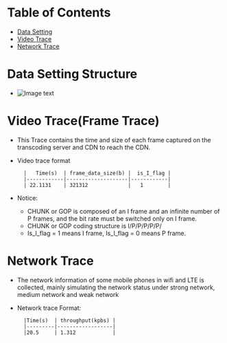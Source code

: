Table of Contents
=================

   * [Data Setting]()
   * [Video Trace]()
   * [Network Trace]()
# Data Setting Structure 
* ![Image text](https://github.com/NGnetLab/Live-Video-Streaming-Challenge/blob/master/frame.png)
# Video Trace(Frame Trace) 
* This Trace contains the time and size of each frame captured on the transcoding server and CDN to reach the CDN. 
* Video trace format   
   
        |   Time(s)  | frame_data_size(b) |  is_I_flag |
        |------------|--------------------|------------|
        | 22.1131    | 321312             |   1        |  
* Notice: 
    * CHUNK or GOP is composed of an I frame and an infinite number of P frames, and the bit rate must be switched only on I frame.
    * CHUNK or GOP coding structure is I/P/P/P/P/P/ 
    * Is_I_flag = 1 means I frame, Is_I_flag = 0 means P frame.
# Network Trace
* The network information of some mobile phones in wifi and LTE is collected, mainly simulating the network status under strong network, medium network and weak network
* Network trace Format:   
   
        |Time(s)  | throughput(kpbs) | 
        |---------|------------------|
        |20.5     | 1.312            | 
